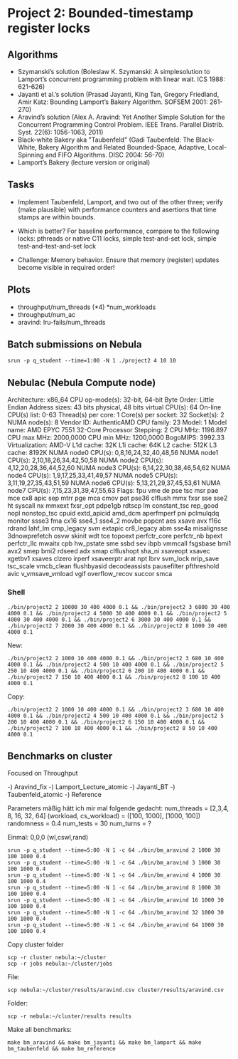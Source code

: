 # Project 2: Bounded-timestamp register locks

## Algorithms

* Szymanski’s solution (Boleslaw K. Szymanski: A simplesolution to Lamport’s concurrent programming problem with linear wait. ICS 1988: 621-626)
* Jayanti et al.’s solution (Prasad Jayanti, King Tan, Gregory Friedland, Amir Katz: Bounding Lamport’s Bakery Algorithm. SOFSEM 2001: 261-270)
* Aravind’s solution (Alex A. Aravind: Yet Another Simple Solution for the Concurrent Programming Control Problem. IEEE Trans. Parallel Distrib. Syst. 22(6): 1056-1063, 2011)
* Black-white Bakery aka "Taubenfeld" (Gadi Taubenfeld: The Black-White, Bakery Algorithm and Related Bounded-Space, Adaptive, Local-Spinning and FIFO Algorithms. DISC 2004: 56-70)
* Lamport’s Bakery (lecture version or original)

## Tasks

* Implement Taubenfeld, Lamport, and two out of the other three; verify (make plausible) with performance counters
and asertions that time stamps are within bounds.

* Which is better? For baseline performance, compare to the
following locks: pthreads or native C11 locks, simple test-and-set
lock, simple test-and-test-and-set lock

* Challenge: Memory behavior. Ensure that memory (register)
updates become visible in required order!

## Plots

- throughput/num_threads (*4) *num_workloads
- throughput/num_ac
- aravind: lru-fails/num_threads


## Batch submissions on Nebula

```shell
srun -p q_student --time=1:00 -N 1 ./project2 4 10 10
```

## Nebulac (Nebula Compute node)

Architecture:        x86_64
CPU op-mode(s):      32-bit, 64-bit
Byte Order:          Little Endian
Address sizes:       43 bits physical, 48 bits virtual
CPU(s):              64
On-line CPU(s) list: 0-63
Thread(s) per core:  1
Core(s) per socket:  32
Socket(s):           2
NUMA node(s):        8
Vendor ID:           AuthenticAMD
CPU family:          23
Model:               1
Model name:          AMD EPYC 7551 32-Core Processor
Stepping:            2
CPU MHz:             1196.897
CPU max MHz:         2000,0000
CPU min MHz:         1200,0000
BogoMIPS:            3992.33
Virtualization:      AMD-V
L1d cache:           32K
L1i cache:           64K
L2 cache:            512K
L3 cache:            8192K
NUMA node0 CPU(s):   0,8,16,24,32,40,48,56
NUMA node1 CPU(s):   2,10,18,26,34,42,50,58
NUMA node2 CPU(s):   4,12,20,28,36,44,52,60
NUMA node3 CPU(s):   6,14,22,30,38,46,54,62
NUMA node4 CPU(s):   1,9,17,25,33,41,49,57
NUMA node5 CPU(s):   3,11,19,27,35,43,51,59
NUMA node6 CPU(s):   5,13,21,29,37,45,53,61
NUMA node7 CPU(s):   7,15,23,31,39,47,55,63
Flags:               fpu vme de pse tsc msr pae mce cx8 apic sep mtrr pge mca cmov pat pse36 clflush mmx fxsr sse sse2 ht syscall nx mmxext fxsr_opt pdpe1gb rdtscp lm constant_tsc rep_good nopl nonstop_tsc cpuid extd_apicid amd_dcm aperfmperf pni pclmulqdq monitor ssse3 fma cx16 sse4_1 sse4_2 movbe popcnt aes xsave avx f16c rdrand lahf_lm cmp_legacy svm extapic cr8_legacy abm sse4a misalignsse 3dnowprefetch osvw skinit wdt tce topoext perfctr_core perfctr_nb bpext perfctr_llc mwaitx cpb hw_pstate sme ssbd sev ibpb vmmcall fsgsbase bmi1 avx2 smep bmi2 rdseed adx smap clflushopt sha_ni xsaveopt xsavec xgetbv1 xsaves clzero irperf xsaveerptr arat npt lbrv svm_lock nrip_save tsc_scale vmcb_clean flushbyasid decodeassists pausefilter pfthreshold avic v_vmsave_vmload vgif overflow_recov succor smca



### Shell 

```shell
./bin/project2 2 10000 30 400 4000 0.1 && ./bin/project2 3 6800 30 400 4000 0.1 && ./bin/project2 4 5000 30 400 4000 0.1 && ./bin/project2 5 4000 30 400 4000 0.1 && ./bin/project2 6 3000 30 400 4000 0.1 && ./bin/project2 7 2000 30 400 4000 0.1 && ./bin/project2 8 1000 30 400 4000 0.1
```

New: 

```shell
./bin/project2 2 1000 10 400 4000 0.1 && ./bin/project2 3 680 10 400 4000 0.1 && ./bin/project2 4 500 10 400 4000 0.1 && ./bin/project2 5 250 10 400 4000 0.1 && ./bin/project2 6 200 10 400 4000 0.1 && ./bin/project2 7 150 10 400 4000 0.1 && ./bin/project2 8 100 10 400 4000 0.1
```

Copy:

```shell
./bin/project2 2 1000 10 400 4000 0.1 && ./bin/project2 3 680 10 400 4000 0.1 && ./bin/project2 4 500 10 400 4000 0.1 && ./bin/project2 5 200 10 400 4000 0.1 && ./bin/project2 6 150 10 400 4000 0.1 && ./bin/project2 7 100 10 400 4000 0.1 && ./bin/project2 8 50 10 400 4000 0.1
```

## Benchmarks on cluster

Focused on Throughput

-) Aravind_fix
-) Lamport_Lecture_atomic
-) Jayanti_BT
-) Taubenfeld_atomic
-) Reference

Parameters mäßig hätt ich mir mal folgende gedacht:
num_threads = [2,3,4, 8, 16, 32, 64]
(workload, cs_workload) = ([100, 1000], [1000, 100])
randomness = 0.4
num_tests = 30
num_turns = ?

Einmal:
0,0,0 (wl,cswl,rand)


```shell
srun -p q_student --time=5:00 -N 1 -c 64 ./bin/bm_aravind 2 1000 30 100 1000 0.4
srun -p q_student --time=5:00 -N 1 -c 64 ./bin/bm_aravind 3 1000 30 100 1000 0.4
srun -p q_student --time=5:00 -N 1 -c 64 ./bin/bm_aravind 4 1000 30 100 1000 0.4
srun -p q_student --time=5:00 -N 1 -c 64 ./bin/bm_aravind 8 1000 30 100 1000 0.4
srun -p q_student --time=5:00 -N 1 -c 64 ./bin/bm_aravind 16 1000 30 100 1000 0.4
srun -p q_student --time=5:00 -N 1 -c 64 ./bin/bm_aravind 32 1000 30 100 1000 0.4
srun -p q_student --time=5:00 -N 1 -c 64 ./bin/bm_aravind 64 1000 30 100 1000 0.4
```

Copy cluster folder

```shell
scp -r cluster nebula:~/cluster
scp -r jobs nebula:~/cluster/jobs
```

File:

```shell
scp nebula:~/cluster/results/aravind.csv cluster/results/aravind.csv
```

Folder:

```shell
scp -r nebula:~/cluster/results results
```

Make all benchmarks:

```shell
make bm_aravind && make bm_jayanti && make bm_lamport && make bm_taubenfeld && make bm_reference
```
